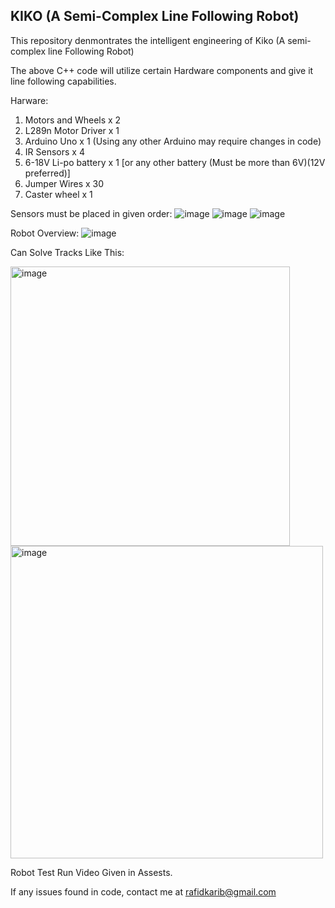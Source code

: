## KIKO (A Semi-Complex Line Following Robot)

This repository denmontrates the intelligent engineering of Kiko (A semi-complex line Following Robot)

The above C++ code will utilize certain Hardware components and give it line following capabilities.

Harware: 
   1. Motors and Wheels x 2
   2. L289n Motor Driver x 1
   3. Arduino Uno x 1 (Using any other Arduino may require changes in code)
   4. IR Sensors x 4
   5. 6-18V Li-po battery x 1 [or any other battery (Must be more than 6V)(12V preferred)]
   6. Jumper Wires x 30
   7. Caster wheel x 1

Sensors must be placed in given order:
![image](https://github.com/Karib2006/LineFollowingRobot/assets/77674567/2f3b89aa-a61d-4b82-b853-cf4058229430)
![image](https://github.com/Karib2006/LineFollowingRobot/assets/77674567/ab1721d7-381b-473f-ab08-f18db8374557)
![image](https://github.com/Karib2006/LineFollowingRobot/assets/77674567/ce6af3a9-f62e-408b-83b6-e2fc2e2f124c)

Robot Overview: 
![image](https://github.com/Karib2006/LineFollowingRobot/assets/77674567/1dd166cf-fb94-4966-87a0-f6f7f80ad761)

Can Solve Tracks Like This: 

<img width="447" alt="image" src="https://github.com/Karib2006/LineFollowingRobot/assets/77674567/75b7ea6e-4884-48d7-b201-f7db072f126c">
<img width="500" alt="image" src="https://github.com/Karib2006/LineFollowingRobot/assets/77674567/055d2fbc-aebb-48ff-b6f4-3af3f7597555">

Robot Test Run Video Given in Assests.

If any issues found in code, contact me at rafidkarib@gmail.com






